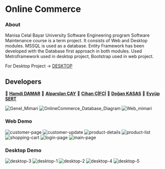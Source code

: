 # Online Commerce

### About
Manisa Celal Bayar University Software Engineering program Software Maintenance course is a term project. It consists of Web and Desktop modules. MSSQL is used as a database. Entity Framework has been developed with the Database first approach in both modules. Used Metroframework used in desktop project, Bootstrap used in web project.

For Desktop Project -> [DESKTOP](https://github.com/hamdidamar/OnlineCommerce_DESKTOP)

## Developers

👤 **[Hamdi DAMAR](https://github.com/hamdidamar)**
👤 **[Alparslan ÇAY](https://github.com/alparslancay)**
👤 **[Cihan ÇİFCİ](https://github.com/cihancifci)**
👤 **[Doğan KASAS](https://github.com/doankasas)**
👤 **[Eyyüp SERT](https://github.com/eyyupsert)**

![Genel_Mimari](https://user-images.githubusercontent.com/61479214/100454859-c9aebb80-30ce-11eb-953e-a58cc552304f.png)
![OnlineCommerce_Database_Diagram](https://user-images.githubusercontent.com/61479214/100454870-cc111580-30ce-11eb-9619-26e4a35a8608.PNG)
![Web_mimari](https://user-images.githubusercontent.com/61479214/100454893-d4695080-30ce-11eb-9a93-82e5c1f2107b.png)

### Web Demo 
![customer-page](https://user-images.githubusercontent.com/61479214/100454899-d59a7d80-30ce-11eb-9230-3fee6f420716.PNG)
![customer-update](https://user-images.githubusercontent.com/61479214/100454904-d6cbaa80-30ce-11eb-8af4-95cd54ab2bf0.PNG)
![product-details](https://user-images.githubusercontent.com/61479214/100454872-cca9ac00-30ce-11eb-85fe-5083c102b10f.PNG)
![product-list](https://user-images.githubusercontent.com/61479214/100454877-cf0c0600-30ce-11eb-8a45-56e93a9ba8c4.PNG)
![shopping-cart](https://user-images.githubusercontent.com/61479214/100454892-d3d0ba00-30ce-11eb-866a-d715deaf88b7.PNG)
![login-page](https://user-images.githubusercontent.com/61479214/100454861-cadfe880-30ce-11eb-92a8-869a85ceed47.PNG)
![main-page](https://user-images.githubusercontent.com/61479214/100454865-cb787f00-30ce-11eb-95d3-455e7ae9a9af.PNG)

### Desktop Demo
![desktop-3](https://user-images.githubusercontent.com/61479214/100454856-c87d8e80-30ce-11eb-8494-e59a9d72387b.png)
![desktop-1](https://user-images.githubusercontent.com/61479214/100454906-d7644100-30ce-11eb-9a22-bac99a959ce9.png)
![desktop-2](https://user-images.githubusercontent.com/61479214/100454854-c74c6180-30ce-11eb-9839-c2ab1d47326e.png)
![desktop-4](https://user-images.githubusercontent.com/61479214/100454858-c9162500-30ce-11eb-912f-9997da92806a.png)
![desktop-5](https://user-images.githubusercontent.com/61479214/100454897-d501e700-30ce-11eb-8e23-0cb49aba5845.png)



